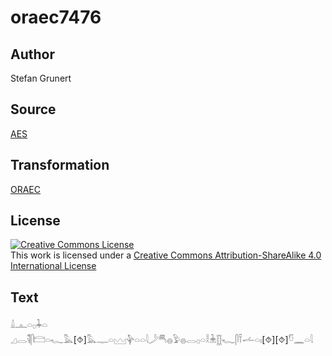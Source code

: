 # oraec7476

## Author

Stefan Grunert

## Source

[AES](https://github.com/simondschweitzer/aes)

## Transformation

[ORAEC](https://oraec.github.io/)

## License

<a rel="license" href="http://creativecommons.org/licenses/by-sa/4.0/"><img alt="Creative Commons License" style="border-width:0" src="https://i.creativecommons.org/l/by-sa/4.0/88x31.png" /></a><br />This work is licensed under a <a rel="license" href="http://creativecommons.org/licenses/by-sa/4.0/">Creative Commons Attribution-ShareAlike 4.0 International License</a>

## Text

𓏙𓊵𓏏𓊪𓇓𓏏<br>
𓈎𓂋𓌟𓋴𓊭𓏏𓆑𓅓[⯑]𓅓𓊃𓏏𓈉𓊿𓏏𓏏𓇋𓌳𓄪𓐍𓅱𓐍𓂋𓊪𓏏𓎛𓇔𓊅𓆑𓋴𓍋𓌡𓏏𓏤[⯑][⯑]𓎸𓈖𓏏𓇋<br>

